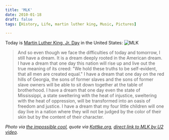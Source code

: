 ```yaml
---
title: 'MLK'
date: 2010-01-18
draft: false
tags: [History, Life, martin luther king, Music, Pictures]

---
```


Today is [Martin Luther King, Jr. Day](http://en.wikipedia.org/wiki/Martin_Luther_King,_Jr._Day) in the United States: ![MLK](https://chrisenns.com/wp-content/uploads/2010/01/mlkpool-300x252.jpg "MLK")

> And so even though we face the difficulties of today and tomorrow, I still have a dream. It is a dream deeply rooted in the American dream. I have a dream that one day this nation will rise up and live out the true meaning of its creed: "We hold these truths to be self-evident, that all men are created equal." I have a dream that one day on the red hills of Georgia, the sons of former slaves and the sons of former slave owners will be able to sit down together at the table of brotherhood. I have a dream that one day even the state of Mississippi, a state sweltering with the heat of injustice, sweltering with the heat of oppression, will be transformed into an oasis of freedom and justice. I have a dream that my four little children will one day live in a nation where they will not be judged by the color of their skin but by the content of their character.

 _Photo via [the impossible cool](http://theimpossiblecool.tumblr.com/post/340974394/king), quote via [Kottke.org](http://kottke.org/10/01/dreams), [direct link to MLK by U2 video](http://www.youtube.com/watch?v=MgZYlTpRoRc)._